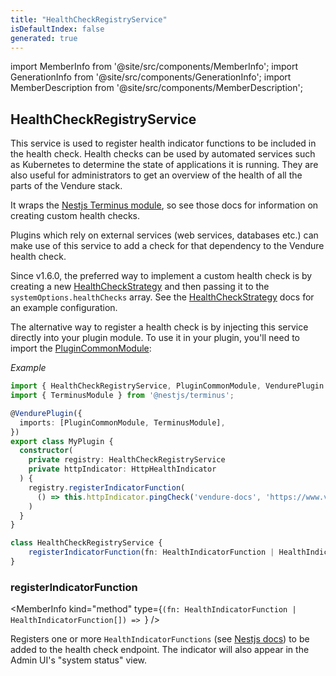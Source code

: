 ```yaml
---
title: "HealthCheckRegistryService"
isDefaultIndex: false
generated: true
---
```

<!-- This file was generated from the Vendure source. Do not modify. Instead, re-run the "docs:build" script -->
import MemberInfo from '@site/src/components/MemberInfo';
import GenerationInfo from '@site/src/components/GenerationInfo';
import MemberDescription from '@site/src/components/MemberDescription';


## HealthCheckRegistryService

<GenerationInfo sourceFile="packages/core/src/health-check/health-check-registry.service.ts" sourceLine="47" packageName="@vendure/core" />

This service is used to register health indicator functions to be included in the
health check. Health checks can be used by automated services such as Kubernetes
to determine the state of applications it is running. They are also useful for
administrators to get an overview of the health of all the parts of the
Vendure stack.

It wraps the [Nestjs Terminus module](https://docs.nestjs.com/recipes/terminus),
so see those docs for information on creating custom health checks.

Plugins which rely on external services (web services, databases etc.) can make use of this
service to add a check for that dependency to the Vendure health check.


Since v1.6.0, the preferred way to implement a custom health check is by creating a new <a href='/reference/typescript-api/health-check/health-check-strategy#healthcheckstrategy'>HealthCheckStrategy</a>
and then passing it to the `systemOptions.healthChecks` array.
See the <a href='/reference/typescript-api/health-check/health-check-strategy#healthcheckstrategy'>HealthCheckStrategy</a> docs for an example configuration.

The alternative way to register a health check is by injecting this service directly into your
plugin module. To use it in your plugin, you'll need to import the <a href='/reference/typescript-api/plugin/plugin-common-module#plugincommonmodule'>PluginCommonModule</a>:

*Example*

```ts
import { HealthCheckRegistryService, PluginCommonModule, VendurePlugin } from '@vendure/core';
import { TerminusModule } from '@nestjs/terminus';

@VendurePlugin({
  imports: [PluginCommonModule, TerminusModule],
})
export class MyPlugin {
  constructor(
    private registry: HealthCheckRegistryService
    private httpIndicator: HttpHealthIndicator
  ) {
    registry.registerIndicatorFunction(
      () => this.httpIndicator.pingCheck('vendure-docs', 'https://www.vendure.io/docs/'),
    )
  }
}
```

```ts title="Signature"
class HealthCheckRegistryService {
    registerIndicatorFunction(fn: HealthIndicatorFunction | HealthIndicatorFunction[]) => ;
}
```

<div className="members-wrapper">

### registerIndicatorFunction

<MemberInfo kind="method" type={`(fn: HealthIndicatorFunction | HealthIndicatorFunction[]) => `}   />

Registers one or more `HealthIndicatorFunctions` (see [Nestjs docs](https://docs.nestjs.com/recipes/terminus#setting-up-a-healthcheck))
to be added to the health check endpoint.
The indicator will also appear in the Admin UI's "system status" view.


</div>
